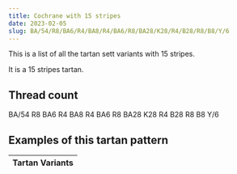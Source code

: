```yaml
---
title: Cochrane with 15 stripes
date: 2023-02-05
slug: BA/54/R8/BA6/R4/BA8/R4/BA6/R8/BA28/K28/R4/B28/R8/B8/Y/6
---
```

This is a list of all the tartan sett variants with 15 stripes.

It is a 15 stripes tartan.


## Thread count
BA/54 R8 BA6 R4 BA8 R4 BA6 R8 BA28 K28 R4 B28 R8 B8 Y/6

## Examples of this tartan pattern

| Tartan Variants |
|---------------|
